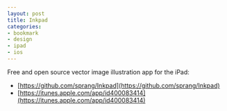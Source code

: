 ```yaml
---
layout: post
title: Inkpad
categories:
- bookmark
- design
- ipad
- ios
---
```


Free and open source vector image illustration app for the iPad:

* [https://github.com/sprang/Inkpad](https://github.com/sprang/Inkpad)
* [https://itunes.apple.com/app/id400083414](https://itunes.apple.com/app/id400083414)